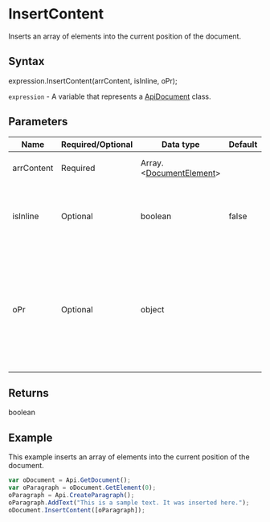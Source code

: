 # InsertContent

Inserts an array of elements into the current position of the document.

## Syntax

expression.InsertContent(arrContent, isInline, oPr);

`expression` - A variable that represents a [ApiDocument](../ApiDocument.md) class.

## Parameters

| **Name** | **Required/Optional** | **Data type** | **Default** | **Description** |
| ------------- | ------------- | ------------- | ------------- | ------------- |
| arrContent | Required | Array.\<[DocumentElement](../../Enumeration/DocumentElement.md)> |  | An array of elements to insert. |
| isInline | Optional | boolean | false | Inline insert or not (works only for the last and the first element and only if it's a paragraph). |
| oPr | Optional | object |  | Specifies that text and paragraph document properties are preserved for the inserted elements.  The object should look like this: {"KeepTextOnly": true}. |

## Returns

boolean

## Example

This example inserts an array of elements into the current position of the document.

```javascript
var oDocument = Api.GetDocument();
var oParagraph = oDocument.GetElement(0);
oParagraph = Api.CreateParagraph();
oParagraph.AddText("This is a sample text. It was inserted here.");
oDocument.InsertContent([oParagraph]);
```
